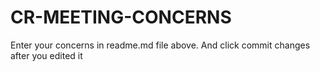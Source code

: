 # CR-MEETING-CONCERNS
Enter your concerns in readme.md file above. And click commit changes after you edited it

